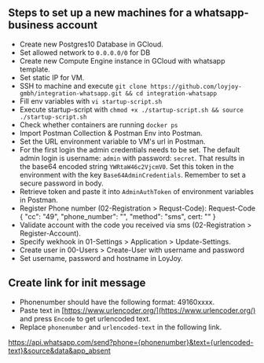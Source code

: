 Steps to set up a new machines for a whatsapp-business account
---------------------------------------------

- Create new Postgres10 Database in GCloud.
- Set allowed network to `0.0.0.0/0` for DB
- Create new Compute Engine instance in GCloud with whatsapp template.
- Set static IP for VM.
- SSH to machine and execute `git clone https://github.com/loyjoy-gmbh/integration-whatsapp.git && cd integration-whatsapp`
- Fill env variables with `vi startup-script.sh`
- Execute startup-script with `chmod +x ./startup-script.sh && source ./startup-script.sh`
- Check whether containers are running `docker ps`
- Import Postman Collection & Postman Env into Postman.
- Set the URL environment variable to VM's url in Postman.
- For the first login the admin credentials needs to be set. The default admin login is username: `admin` with password: `secret`. That results in the base64 encoded string `YWRtaW46c2VjcmV0`. Set this token in the environment with the key `Base64AdminCredentials`. Remember to set a secure password in body.
- Retrieve token and paste it into `AdminAuthToken` of environment variables in Postman.
- Register Phone number (02-Registration > Requst-Code):  Request-Code { "cc": "49", "phone_number": "<number>", "method": "sms", cert: "<cert>" }
- Validate account with the code you received via sms (02-Registration > Register-Account).
- Specify wekhook in 01-Settings > Application > Update-Settings.
- Create user in 00-Users > Create-User with username and password
- Set username, password and hostname in LoyJoy.


Create link for init message
----------------------------
- Phonenumber should have the following format: 49160xxxx.
- Paste text in [https://www.urlencoder.org/](https://www.urlencoder.org/) and press `Encode` to get urlencoded text.
- Replace `phonenumber` and `urlencoded-text` in the following link.

https://api.whatsapp.com/send?phone={phonenumber}&text={urlencoded-text}&source&data&app_absent